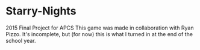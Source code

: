 # Starry-Nights
2015 Final Project for APCS
This game was made in collaboration with Ryan Pizzo.
It's incomplete, but (for now) this is what I turned in at the end of the school year.
